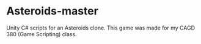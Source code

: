 # Asteroids-master
Unity C# scripts for an Asteroids clone. This game was made for my CAGD 380 (Game Scripting) class. 
